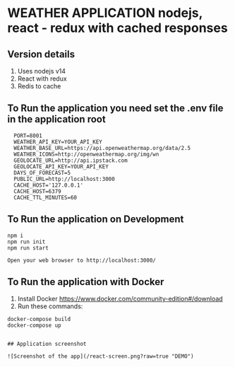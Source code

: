 # WEATHER APPLICATION nodejs, react - redux with cached responses

## Version details
1. Uses nodejs v14
2. React with redux
3. Redis to cache

## To Run the application you need set the .env file in the application root
```
  PORT=8001
  WEATHER_API_KEY=YOUR_API_KEY
  WEATHER_BASE_URL=https://api.openweathermap.org/data/2.5
  WEATHER_ICONS=http://openweathermap.org/img/wn
  GEOLOCATE_URL=http://api.ipstack.com
  GEOLOCATE_API_KEY=YOUR_API_KEY
  DAYS_OF_FORECAST=5
  PUBLIC_URL=http://localhost:3000
  CACHE_HOST='127.0.0.1'
  CACHE_HOST=6379
  CACHE_TTL_MINUTES=60
```

## To Run the application on Development
```
npm i
npm run init
npm run start

Open your web browser to http://localhost:3000/
```


## To Run the application with Docker
1. Install Docker https://www.docker.com/community-edition#/download
2. Run these commands:
```
docker-compose build
docker-compose up


## Application screenshot

![Screenshot of the app](/react-screen.png?raw=true "DEMO")
